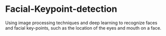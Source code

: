 # Facial-Keypoint-detection
Using image processing techniques and deep learning to recognize faces and facial key-points, such as the location of the eyes and mouth on a face.
